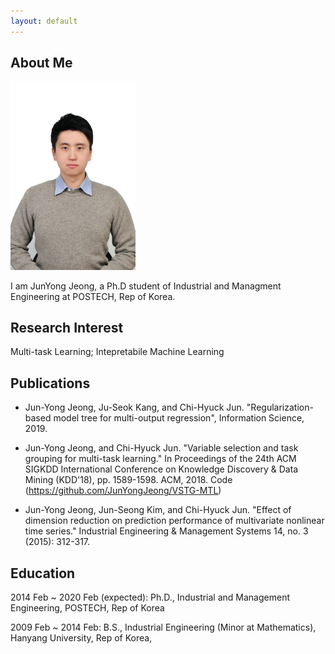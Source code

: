 ```yaml
---
layout: default
---
```


## About Me

<img class="profile-picture" src="pic.jpg" width="200">

I am JunYong Jeong, a Ph.D student of Industrial and Managment Engineering at POSTECH, Rep of Korea.

## Research Interest

Multi-task Learning; Intepretabile Machine Learning 

## Publications

* Jun-Yong Jeong, Ju-Seok Kang, and Chi-Hyuck Jun. "Regularization-based model tree for multi-output regression", Information Science, 2019. 
* Jun-Yong Jeong, and Chi-Hyuck Jun. "Variable selection and task grouping for multi-task learning." In Proceedings of the 24th ACM SIGKDD International Conference on Knowledge Discovery & Data Mining (KDD'18), pp. 1589-1598. ACM, 2018. Code (https://github.com/JunYongJeong/VSTG-MTL)

* Jun-Yong Jeong, Jun-Seong Kim, and Chi-Hyuck Jun. "Effect of dimension reduction on prediction performance of multivariate nonlinear time series." Industrial Engineering & Management Systems 14, no. 3 (2015): 312-317.

## Education
2014 Feb ~ 2020 Feb (expected): Ph.D., Industrial and Management Engineering, POSTECH, Rep of Korea

2009 Feb ~ 2014 Feb: B.S., Industrial Engineering (Minor at Mathematics), Hanyang University, Rep of Korea,
